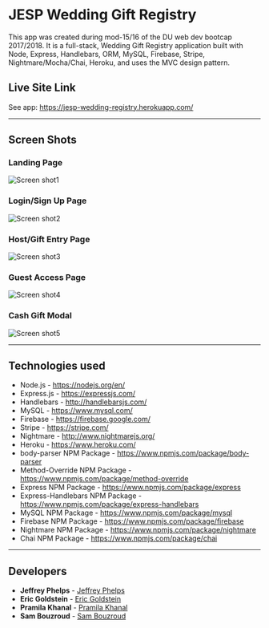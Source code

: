 

# JESP Wedding Gift Registry

This app was created during mod-15/16 of the DU web dev bootcap 2017/2018. It is a full-stack, Wedding Gift Registry application built with Node, Express, Handlebars, ORM, MySQL, Firebase, Stripe, Nightmare/Mocha/Chai, Heroku, and uses the MVC design pattern.

## Live Site Link
See app: https://jesp-wedding-registry.herokuapp.com/

---

## Screen Shots

### Landing Page
![Screen shot1](public/assets/images/readme1.png)

### Login/Sign Up Page
![Screen shot2](public/assets/images/readme2.png)

### Host/Gift Entry Page
![Screen shot3](public/assets/images/readme3.png)

### Guest Access Page
![Screen shot4](public/assets/images/readme4.png)

### Cash Gift Modal
![Screen shot5](public/assets/images/readme5.png)

---

## Technologies used
- Node.js - https://nodejs.org/en/
- Express.js - https://expressjs.com/
- Handlebars - http://handlebarsjs.com/
- MySQL - https://www.mysql.com/
- Firebase - https://firebase.google.com/
- Stripe - https://stripe.com/
- Nightmare - http://www.nightmarejs.org/
- Heroku - https://www.heroku.com/
- body-parser NPM Package - https://www.npmjs.com/package/body-parser
- Method-Override NPM Package - https://www.npmjs.com/package/method-override
- Express NPM Package - https://www.npmjs.com/package/express
- Express-Handlebars NPM Package - https://www.npmjs.com/package/express-handlebars
- MySQL NPM Package - https://www.npmjs.com/package/mysql
- Firebase NPM Package - https://www.npmjs.com/package/firebase
- Nightmare NPM Package - https://www.npmjs.com/package/nightmare
- Chai NPM Package - https://www.npmjs.com/package/chai

---

## Developers

* **Jeffrey Phelps** - [Jeffrey Phelps](https://github.com/JeffreyPhelps)
* **Eric Goldstein** - [Eric Goldstein](https://github.com/ericgoldstein)
* **Pramila Khanal** - [Pramila Khanal](https://github.com/pramilakhanal)
* **Sam Bouzroud** - [Sam Bouzroud](https://github.com/JeffreyPhelps)